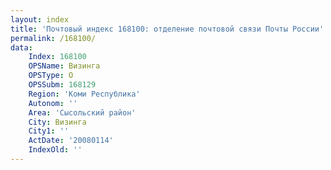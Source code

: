 ```yaml
---
layout: index
title: 'Почтовый индекс 168100: отделение почтовой связи Почты России'
permalink: /168100/
data:
    Index: 168100
    OPSName: Визинга
    OPSType: О
    OPSSubm: 168129
    Region: 'Коми Республика'
    Autonom: ''
    Area: 'Сысольский район'
    City: Визинга
    City1: ''
    ActDate: '20080114'
    IndexOld: ''
---
```


